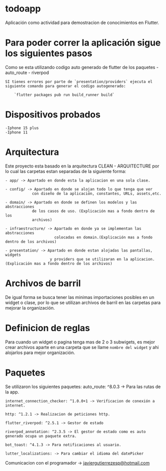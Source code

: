 # todoapp

Aplicación como actividad para demostracion de conocimientos en Flutter.

# Para poder correr la aplicación sigue los siguientes pasos #

Como se esta utilizando codigo auto generado de flutter de los paquetes
    - auto_route
    - riverpod

    SI tienes errores por parte de `presentation/providers` ejecuta el
    siguiente comando para generar el codigo autogenerado:

        `flutter packages pub run build_runner build`

# Dispositivos probados
    -Iphone 15 plus
    -Iphone 11
# Arquitectura
Este proyecto esta basado en la arquitectura CLEAN - ARQUITECTURE por lo cual
las carpetas estan separadas de la siguiente forma:

    - app/ -> Apartado en donde esta la aplicacion en una sola clase.

    - config/ -> Apartado en donde se alojan todo lo que tenga que ver
                con diseño de la aplicación, constantes, URLs, assets,etc.

    - domain/ -> Apartado en donde se definen los modelos y las abstracciones
                de los casos de uso. (Explicación mas a fondo dentro de los
                archivos) 

    - infraestructure/ -> Apartado en donde ya se implementan las abstracciones
                          colocadas en domain.(Explicación mas a fondo dentro de los archivos)

    - presentation/ -> Apartado en donde estan alojadas las pantallas, widgets
                        y providers que se utilizaran en la aplicacion.(Explicación mas a fondo dentro de los archivos)

# Archivos de barril
De igual forma se busca tener las minimas importaciones posibles en un widget o clase, por lo que se utilizan archivos de barril en las carpetas para mejorar la organización.

# Definicion de reglas
Para cuando un widget o pagina tenga mas de 2 o 3 subwigets, es mejor crear archivos aparte en una carpeta que se llame `nombre del widget` y ahi alojarlos para mejor organización.

# Paquetes
Se utilizaron los siguientes paquetes:
    auto_route: ^8.0.3 -> Para las rutas de la app.
    
    internet_connection_checker: ^1.0.0+1 -> Verificacion de conexión a internet.
    
    http: ^1.2.1 -> Realizacion de peticiones http.
    
    flutter_riverpod: ^2.5.1 -> Gestor de estado
    
    riverpod_annotation: ^2.3.5 -> El gestor de estado como es auto generado ocupa un paquete extra.
    
    bot_toast: ^4.1.3 -> Para notificaciones al usuario.

    lutter_localizations: -> Para cambiar el idioma del datePicker
Comunicacion con el programador -> javiergutierrezesp@hotmail.com

